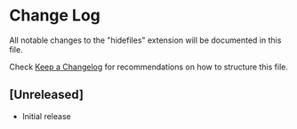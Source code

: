 # Change Log

All notable changes to the "hidefiles" extension will be documented in this file.

Check [Keep a Changelog](http://keepachangelog.com/) for recommendations on how to structure this file.

## [Unreleased]

- Initial release